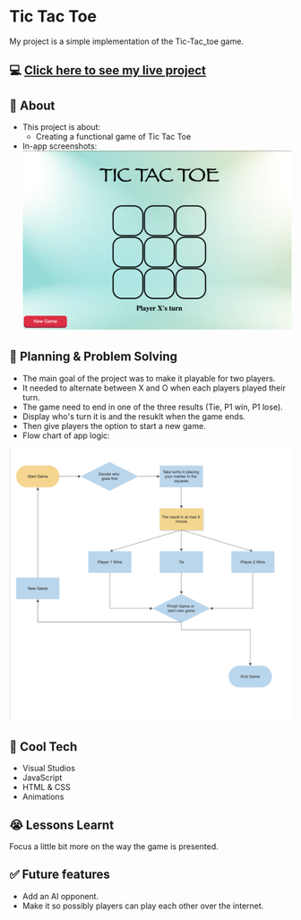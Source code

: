 # Tic Tac Toe

My project is a simple implementation of the Tic-Tac_toe game. 

## :computer: [Click here to see my live project](https://vanshaz12.github.io/Tic-Tac-Toe/)


## :page_facing_up: About

- This project is about:
  - Creating a functional game of Tic Tac Toe
- In-app screenshots:
![alt text](https://github.com/vanshaz12/Tic-Tac-Toe/blob/main/in_app-SS.png)


## :pencil: Planning & Problem Solving
- The main goal of the project was to make it playable for two players.
- It needed to alternate between X and O when each players played their turn.
- The game need to end in one of the three results (Tie, P1 win, P1 lose). 
- Display who's turn it is and the resuklt when the game ends. 
- Then give players the option to start a new game.
- Flow chart of app logic:

![alt text](https://github.com/vanshaz12/Tic-Tac-Toe/blob/main/flowchart.png)

## :rocket: Cool Tech
- Visual Studios 
- JavaScript
- HTML & CSS
- Animations 


## :sob: Lessons Learnt
Focus a little bit more on the way the game is presented. 

## :white_check_mark: Future features 
- Add an AI opponent.
- Make it so possibly players can play each other over the internet.  